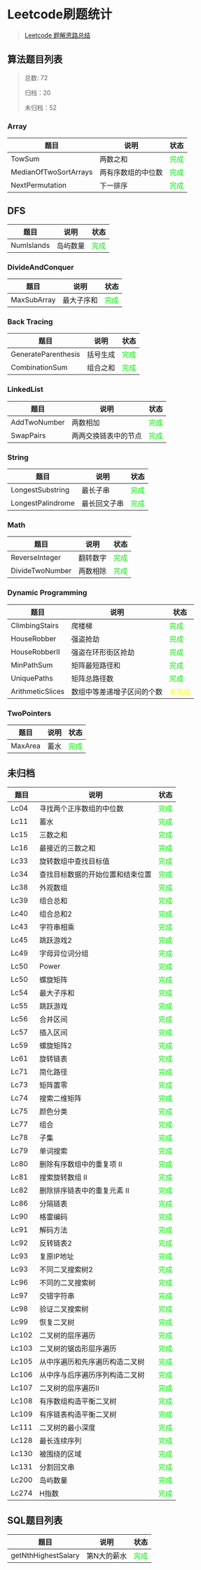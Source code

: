 # Leetcode刷题统计

> [Leetcode 题解思路总结](LeetcodeNote.md)

## 算法题目列表

> 总数: 72
>
> 归档：20
>
> 未归档：52

### Array

|题目|说明|状态|
|----|----|----|
|TowSum|两数之和|<font color="gree">完成</font>|
|MedianOfTwoSortArrays|两有序数组的中位数|<font color="gree">完成</font>|
|NextPermutation|下一排序|<font color="gree">完成</font>|

## DFS

|题目|说明|状态|
|----|----|----|
|NumIslands|岛屿数量|<font color="gree">完成</font>|

### DivideAndConquer

|题目|说明|状态|
|----|----|----|
|MaxSubArray|最大子序和|<font color="gree">完成</font>|

### Back Tracing

|题目|说明|状态|
|----|----|----|
|GenerateParenthesis|括号生成|<font color="gree">完成</font>|
|CombinationSum|组合之和|<font color="gree">完成</font>|

### LinkedList

|题目|说明|状态|
|----|----|----|
|AddTwoNumber|两数相加|<font color="gree">完成</font>|
|SwapPairs|两两交换链表中的节点|<font color="gree">完成</font>|

### String

|题目|说明|状态|
|----|----|----|
|LongestSubstring|最长子串|<font color="gree">完成</font>|
|LongestPalindrome|最长回文子串|<font color="gree">完成</font>|

### Math

|题目|说明|状态|
|----|----|----|
|ReverseInteger|翻转数字|<font color="gree">完成</font>|
|DivideTwoNumber|两数相除|<font color="gree">完成</font>|

### Dynamic Programming

|题目|说明|状态|
|----|----|----|
|ClimbingStairs|爬楼梯|<font color="gree">完成</font>|
|HouseRobber|强盗抢劫|<font color="gree">完成</font>|
|HouseRobberII|强盗在环形街区抢劫|<font color="gree">完成</font>|
|MinPathSum|矩阵最短路径和|<font color="gree">完成</font>|
|UniquePaths|矩阵总路径数|<font color="gree">完成</font>|
|ArithmeticSlices|数组中等差递增子区间的个数|<font color="yellow">未完成</font>|

### TwoPointers

|题目|说明|状态|
|----|----|----|
|MaxArea|蓄水|<font color="gree">完成</font>|

## 未归档

|题目|说明|状态|
|----|----|----|
|Lc04|寻找两个正序数组的中位数|<font color="gree">完成</font>|
|Lc11|蓄水|<font color="gree">完成</font>|
|Lc15|三数之和|<font color="gree">完成</font>|
|Lc16|最接近的三数之和|<font color="gree">完成</font>|
|Lc33|旋转数组中查找目标值|<font color="gree">完成</font>|
|Lc34|查找目标数据的开始位置和结束位置|<font color="gree">完成</font>|
|Lc38|外观数组|<font color="gree">完成</font>|
|Lc39|组合总和|<font color="gree">完成</font>|
|Lc40|组合总和2|<font color="gree">完成</font>|
|Lc43|字符串相乘|<font color="gree">完成</font>|
|Lc45|跳跃游戏2|<font color="gree">完成</font>|
|Lc49|字母异位词分组|<font color="gree">完成</font>|
|Lc50|Power|<font color="gree">完成</font>|
|Lc50|螺旋矩阵|<font color="gree">完成</font>|
|Lc54|最大子序和|<font color="gree">完成</font>|
|Lc55|跳跃游戏|<font color="gree">完成</font>|
|Lc56|合并区间|<font color="gree">完成</font>|
|Lc57|插入区间|<font color="gree">完成</font>|
|Lc59|螺旋矩阵2|<font color="gree">完成</font>|
|Lc61|旋转链表|<font color="gree">完成</font>|
|Lc71|简化路径|<font color="gree">完成</font>|
|Lc73|矩阵置零|<font color="gree">完成</font>|
|Lc74|搜索二维矩阵|<font color="gree">完成</font>|
|Lc75|颜色分类|<font color="gree">完成</font>|
|Lc77|组合|<font color="gree">完成</font>|
|Lc78|子集|<font color="gree">完成</font>|
|Lc79|单词搜索|<font color="gree">完成</font>|
|Lc80|删除有序数组中的重复项 II|<font color="gree">完成</font>|
|Lc81|搜索旋转数组 II|<font color="gree">完成</font>|
|Lc82|删除排序链表中的重复元素 II|<font color="gree">完成</font>|
|Lc86|分隔链表|<font color="gree">完成</font>|
|Lc90|格雷编码|<font color="gree">完成</font>|
|Lc91|解码方法|<font color="gree">完成</font>|
|Lc92|反转链表2|<font color="gree">完成</font>|
|Lc93|复原IP地址|<font color="gree">完成</font>|
|Lc93|不同二叉搜索树2|<font color="gree">完成</font>|
|Lc96|不同的二叉搜索树|<font color="gree">完成</font>|
|Lc97|交错字符串|<font color="gree">完成</font>|
|Lc98|验证二叉搜索树|<font color="gree">完成</font>|
|Lc99|恢复二叉树|<font color="gree">完成</font>|
|Lc102|二叉树的层序遍历|<font color="gree">完成</font>|
|Lc103|二叉树的锯齿形层序遍历|<font color="gree">完成</font>|
|Lc105|从中序遍历和先序遍历构造二叉树|<font color="gree">完成</font>|
|Lc106|从中序与后序遍历序列构造二叉树|<font color="gree">完成</font>|
|Lc107|二叉树的层序遍历II|<font color="gree">完成</font>|
|Lc108|有序数组构造平衡二叉树|<font color="gree">完成</font>|
|Lc109|有序链表构造平衡二叉树|<font color="gree">完成</font>|
|Lc111|二叉树的最小深度|<font color="gree">完成</font>|
|Lc128|最长连续序列|<font color="gree">完成</font>|
|Lc130|被围绕的区域|<font color="gree">完成</font>|
|Lc131|分割回文串|<font color="gree">完成</font>|
|Lc200|岛屿数量|<font color="gree">完成</font>|
|Lc274|H指数|<font color="gree">完成</font>|

## SQL题目列表

|题目|说明|状态|
|----|----|----|
|getNthHighestSalary|第N大的薪水|<font color="gree">完成</font>|